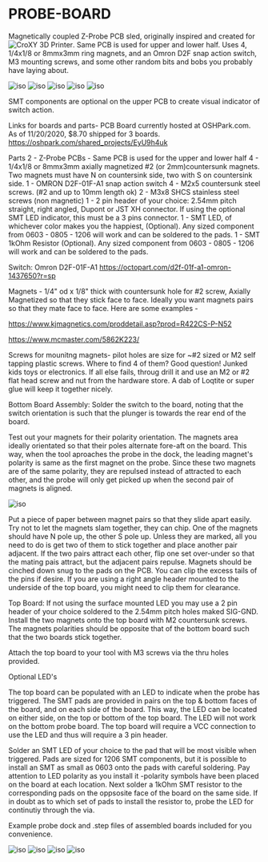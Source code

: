 # PROBE-BOARD

Magnetically coupled Z-Probe PCB sled, originally inspired and created for ![CroXY 3D Printer](https://github.com/wesc23/CroXY). Same PCB is used for upper and lower half. Uses 4, 1/4x1/8 or 8mmx3mm ring magnets, and an Omron D2F snap action switch, M3 mounting screws, and some other random bits and bobs you probably have laying about.  

  ![iso](/images/ISO_View.png) 
  ![iso](/images/Left_View.png)
  ![iso](/images/isotop.png)
  ![iso](/images/isobtm.png) 
  ![iso](/images/board-dims.png) 

SMT components are optional on the upper PCB to create visual indicator of switch action. 

Links for boards and parts- 
PCB Board currently hosted at OSHPark.com. As of 11/20/2020, $8.70 shipped for 3 boards.  
https://oshpark.com/shared_projects/EyU9h4uk


Parts
2 - Z-Probe PCBs - Same PCB is used for the upper and lower half
4 - 1/4x1/8 or 8mmx3mm axially magnetized #2 (or 2mm)countersunk magnets. Two magnets must have N on countersink side, two with S on countersink side.
1 - OMRON D2F-01F-A1 snap action switch
4 - M2x5 countersunk steel screws. (#2 and up to 10mm length ok)
2 - M3x8 SHCS stainless steel screws (non magnetic)
1 - 2 pin header of your choice: 2.54mm pitch straight, right angled, Dupont or JST XH connector. If using the optional SMT LED indicator, this must be a 3 pins connector.
1 - SMT LED, of whichever color makes you the happiest, (Optional). Any sized component from 0603 - 0805 - 1206 will work and can be soldered to the pads.
1 - SMT 1kOhm Resistor (Optional). Any sized component from 0603 - 0805 - 1206 will work and can be soldered to the pads. 

Switch: 
Omron D2F-01F-A1
https://octopart.com/d2f-01f-a1-omron-1437650?r=sp

Magnets  - 1/4" od x 1/8" thick with countersunk hole for #2 screw, Axially Magnetized so that they stick face to face. Ideally you want magnets pairs so that they mate face to face. Here are some examples - 

https://www.kjmagnetics.com/proddetail.asp?prod=R422CS-P-N52

https://www.mcmaster.com/5862K223/

Screws for mounitng magnets- pilot holes are size for ~#2 sized or M2 self tapping plastic screws. Where to find 4 of them? Good question! Junked kids toys or electronics. If all else fails, throug drill it and use an M2 or #2 flat head screw and nut from the hardware store. A dab of Loqtite or super glue will keep it together nicely. 

Bottom Board Assembly: 
Solder the switch to the board, noting that the switch orientation is such that the plunger is towards the rear end of the board.

Test out your magnets for their polarity orientation.  The magnets area ideally orientated so that their poles alternate fore-aft on the board. This way, when the tool aproaches the probe in the dock, the leading magnet's polarity is same as the first magnet on the probe. Since these two magnets are of the same polarity, they are repulsed instead of attracted to each other, and the probe will only get picked up when the second pair of magnets is aligned. 

![iso](/images/mag-polarity.png)

Put a piece of paper between magnet pairs so that they slide apart easily. Try not to let the magnets slam together, they can chip. One of the magnets should have N pole up, the other S pole up. Unless they are marked, all you need to do is get two of them to stick together and place another pair adjacent. If the two pairs attract each other, flip one set over-under so that the mating pais attract, but the adjacent pairs repulse. Magnets should be cinched down snug to the pads on the PCB. You can clip the excess tails of the pins if desire. If you are using a right angle header mounted to the underside of the top board, you might need to clip them for clearance.  

Top Board: 
If not using the surface mounted LED you may use a 2 pin header of your choice soldered to the 2.54mm pitch holes maked SIG-GND. Install the two magnets onto the top board with M2 countersunk screws. The magnets polarities should be opposite that of the bottom board such that the two boards stick together.

Attach the top board to your tool with M3 screws via the thru holes provided. 


Optional LED's

The top board can be populated with an LED to indicate when the probe has triggered. The SMT pads are provided in pairs on the top & bottom faces of the board, and on each side of the board. This way, the LED can be located on either side, on the top or bottom of the top board. The LED will not work on the bottom probe board. The top board will require a VCC connection to use the LED and thus will require a 3 pin header.  

Solder an SMT LED of your choice to the pad that will be most visible when triggered. Pads are sized for 1206 SMT components, but it is possible to install an SMT as small as 0603 onto the pads with careful soldering. Pay attention to LED polarity as you install it -polarity symbols have been placed on the board at each location. Next solder a 1kOhm SMT resistor to the corresponding pads on the oppsosite face of the board on the same side. If in doubt as to which set of pads to install the resistor to, probe the LED for continutiy through the via.   


Example probe dock and .step files of assembled boards included for you convenience.


![iso](/images/PROBE-BOARD.png)
![iso](/images/Probe_Docked.png)
![iso](/images/Probe_Docked.png)
![iso](/images/Left-Probe.png)